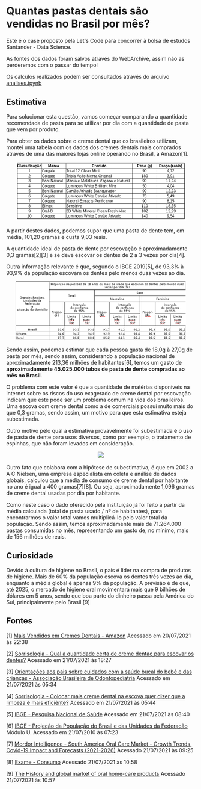 # Quantas pastas dentais são vendidas no Brasil por mês?

Este é o case proposto pela Let's Code para concorrer à bolsa de estudos Santander - Data Science.

As fontes dos dados foram salvos através do WebArchive, assim não as perderemos com o passar do tempo!

Os calculos realizados podem ser consultados através do arquivo [analises.ipynb](analises.ipynb)

## Estimativa

Para solucionar esta questão, vamos começar comparando a quantidade recomendada de pasta para se utilizar por dia com a quantidade de pasta que vem por produto.

Para obter os dados sobre o creme dental que os brasileiros utilizam, montei uma tabela com os dados dos cremes dentais mais comprados através de uma das maiores lojas online operando no Brasil, a Amazon[1].

<p align=center>
<img src=Images/TOP-Toothpaste-Amazon.png width=90%>
</p>

A partir destes dados, podemos supor que uma pasta de dente tem, em média, 101,20 gramas e custa 9,03 reais.

A quantidade ideal de pasta de dente por escovação é aproximadamente 0,3 gramas[2][3] e se deve escovar os dentes de 2 a 3 vezes por dia[4].

Outra informação relevante é que, segundo o IBGE 2019[5], de 93,3% à 93,9% da população escovam os dentes pelo menos duas vezes ao dia.

<p align=center>
<img src=Images/IBGE-Escovam-Os-Dentes.png width=90%>
</p>

Sendo assim, podemos estimar que cada pessoa gasta de 18,0g à 27,0g de pasta por mês, sendo assim, considerando a população nacional de aproximadamente 213,36 milhões de habitantes[6], temos um gasto de **aproximadamente 45.025.000 tubos de pasta de dente compradas ao mês no Brasil**.

O problema com este valor é que a quantidade de matérias disponíveis na internet sobre os riscos do uso exagerado de creme dental por escovação indicam que este pode ser um problema comum na vida dos brasileiros. Uma escova com creme dental como a de comerciais possuí muito mais do que 0,3 gramas, sendo assim, um motivo para que esta estimativa esteja subestimada.

Outro motivo pelo qual a estimativa provavelmente foi subestimada é o uso de pasta de dente para usos diversos, como por exemplo, o tratamento de espinhas, que não foram levados em consideração.

<p align=center>
<img src="https://publicdomainvectors.org/photos/toothbrush-with-toothpaste-2-by-gustavorezende.png" height="30%">
</p>

Outro fato que colabora com a hipótese de subestimativa, é que em 2002 a A C Nielsen, uma empresa especialista em coleta e análise de dados globais, calculou que a média de consumo de creme dental por habitante no ano é igual a 400 gramas[7][8]. Ou seja, aproximadamente 1,096 gramas de creme dental usadas por dia por habitante.

Como neste caso o dado oferecido pela instituição já foi feito a partir da média calculada (total de pasta usado / nº de habitantes), para encontrarmos o valor total vamos multiplicá-lo pelo valor total da população. Sendo assim, temos aproximadamente mais de 71.264.000 pastas consumidas no mês, representando um gasto de, no mínimo, mais de 156 milhões de reais.

## Curiosidade

Devido à cultura de higiene no Brasil, o país é lider na compra de produtos de higiene. Mais de 60% da população escova os dentes três vezes ao dia, enquanto a média global é apenas 9% da população. A previsão é de que, até 2025, o mercado de higiene oral movimentará mais que 9 bilhões de dólares em 5 anos, sendo que boa parte do dinheiro passa pela América do Sul, principalmente pelo Brasil.[9]

## Fontes

[1] [Mais Vendidos em Cremes Dentais - Amazon](https://web.archive.org/web/20210721063520/https://www.amazon.com.br/gp/bestsellers/hpc/16769385011/ref=zg_bs_nav_hpc_3_16769386011) Acessado em 20/07/2021 às 22:38

[2] [Sorrisologia - Qual a quantidade certa de creme dentaç para escovar os dentes?](https://web.archive.org/web/20210721212506/https://www.sorrisologia.com.br/noticia/qual-a-quantidade-certa-de-creme-dental-para-escovar-os-dentes_a3705/1) Acessado em 21/07/2021 às 18:27

[3] [Orientações aos pais sobre cuidados com a saúde bucal do bebê e das crianças - Associação Brasileira de Odontopediatria](https://edisciplinas.usp.br/pluginfile.php/5385038/mod_resource/content/1/ABOPED%20Orienta%C3%A7%C3%B5es%20pais%20cuidados%20s%C3%A1ude%20bucal%20beb%C3%AA%20crian%C3%A7as.pdf) Acessado em 21/07/2021 às 05:34

[4] [Sorrisologia -  Colocar mais creme dental na escova quer dizer que a limpeza é mais eficiênte?](https://web.archive.org/web/20181024070346/http://www.sorrisologia.com.br/noticia/colocar-mais-creme-dental-na-escova-quer-dizer-que-a-limpeza-e-mais-eficiente_a7968/1) Acessado em 21/07/2021 às 05:44

[5] [IBGE - Pesquisa Nacional de Saúde](https://www.ibge.gov.br/estatisticas/sociais/saude/9160-pesquisa-nacional-de-saude.html?edicao=29270&t=downloads) Acessado em 21/07/2021 às 08:40

[6] [IBGE - Projeção da População do Brasil e das Unidades da Federação](https://web.archive.org/web/20210721090237/https://www.ibge.gov.br/apps/populacao/projecao/index.html) Módulo U. Acessado em 21/07/2010 às 07:23

[7] [Mordor Intelligence - South America Oral Care Market - Growth Trends, Covid-19 Impact and Forecasts (2021-2026)](https://web.archive.org/web/20210721134210/https://www.mordorintelligence.com/industry-reports/south-america-oral-care-market) Acessado 21/07/2021 às 09:25

[8] [Exame - Consumo](https://web.archive.org/web/20210721135556/https://exame.com/economia/consumo-m0040048/) Acessado 21/07/2021 às 10:58

[9] [The History and global market of oral home-care products](https://web.archive.org/web/20210721135740/https://www.scielo.br/j/bor/a/NLF8R3RWvyCGJnZmbcvRtkk/?lang=en) Acessado 21/07/2021 às 10:57